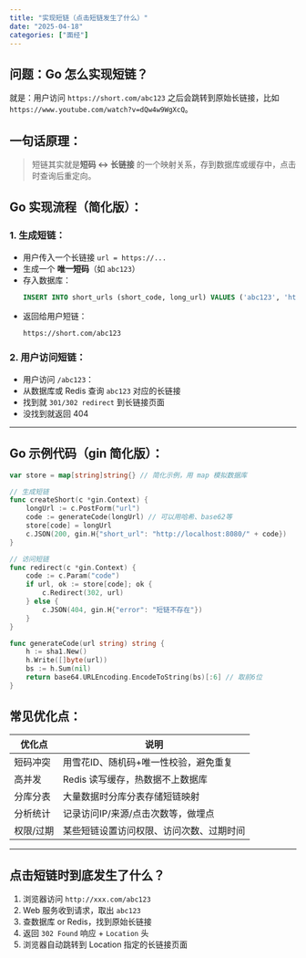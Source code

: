 ```yaml
---
title: "实现短链（点击短链发生了什么）"
date: "2025-04-18"
categories: ["面经"]
---
```


## 问题：Go 怎么实现短链？
就是：用户访问 `https://short.com/abc123` 之后会跳转到原始长链接，比如 `https://www.youtube.com/watch?v=dQw4w9WgXcQ`。
## 一句话原理：

> 短链其实就是**短码 <-> 长链接** 的一个映射关系，存到数据库或缓存中，点击时查询后重定向。
## Go 实现流程（简化版）：
### 1. 生成短链：
- 用户传入一个长链接 `url = https://...`
- 生成一个 **唯一短码**（如 `abc123`）
- 存入数据库：
  ```sql
  INSERT INTO short_urls (short_code, long_url) VALUES ('abc123', 'https://...');
  ```
- 返回给用户短链：
  ```
  https://short.com/abc123
  ```
### 2. 用户访问短链：
- 用户访问 `/abc123`：
- 从数据库或 Redis 查询 `abc123` 对应的长链接
- 找到就 `301/302 redirect` 到长链接页面
- 没找到就返回 404

---
## Go 示例代码（gin 简化版）：
```go
var store = map[string]string{} // 简化示例，用 map 模拟数据库

// 生成短链
func createShort(c *gin.Context) {
    longUrl := c.PostForm("url")
    code := generateCode(longUrl) // 可以用哈希、base62等
    store[code] = longUrl
    c.JSON(200, gin.H{"short_url": "http://localhost:8080/" + code})
}

// 访问短链
func redirect(c *gin.Context) {
    code := c.Param("code")
    if url, ok := store[code]; ok {
        c.Redirect(302, url)
    } else {
        c.JSON(404, gin.H{"error": "短链不存在"})
    }
}
```
```go
func generateCode(url string) string {
    h := sha1.New()
    h.Write([]byte(url))
    bs := h.Sum(nil)
    return base64.URLEncoding.EncodeToString(bs)[:6] // 取前6位
}
```
## 常见优化点：
| 优化点 | 说明 |
|--------|------|
| 短码冲突 | 用雪花ID、随机码+唯一性校验，避免重复 |
| 高并发 | Redis 读写缓存，热数据不上数据库 |
| 分库分表 | 大量数据时分库分表存储短链映射 |
| 分析统计 | 记录访问IP/来源/点击次数等，做埋点 |
| 权限/过期 | 某些短链设置访问权限、访问次数、过期时间 |
---
## 点击短链时到底发生了什么？
1. 浏览器访问 `http://xxx.com/abc123`
2. Web 服务收到请求，取出 `abc123`
3. 查数据库 or Redis，找到原始长链接
4. 返回 `302 Found` 响应 + `Location` 头
5. 浏览器自动跳转到 Location 指定的长链接页面
